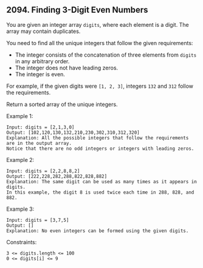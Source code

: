 ## 2094. Finding 3-Digit Even Numbers

You are given an integer array `digits`, where each element is a digit. The array may contain duplicates.

You need to find all the unique integers that follow the given requirements:

- The integer consists of the concatenation of three elements from `digits` in any arbitrary order.
- The integer does not have leading zeros.
- The integer is even.

For example, if the given digits were `[1, 2, 3]`, integers `132` and `312` follow the requirements.

Return a sorted array of the unique integers.

Example 1:

```
Input: digits = [2,1,3,0]
Output: [102,120,130,132,210,230,302,310,312,320]
Explanation: All the possible integers that follow the requirements are in the output array.
Notice that there are no odd integers or integers with leading zeros.
```

Example 2:

```
Input: digits = [2,2,8,8,2]
Output: [222,228,282,288,822,828,882]
Explanation: The same digit can be used as many times as it appears in digits.
In this example, the digit 8 is used twice each time in 288, 828, and 882.
```

Example 3:

```
Input: digits = [3,7,5]
Output: []
Explanation: No even integers can be formed using the given digits.
```

Constraints:

```
3 <= digits.length <= 100
0 <= digits[i] <= 9
```
